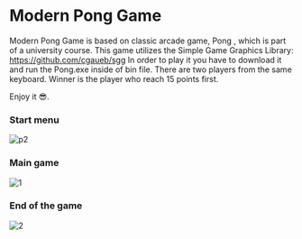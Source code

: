 # Modern Pong Game
Modern Pong Game is based on classic arcade game, Pong , which is part of a university course.
This game utilizes the Simple Game Graphics Library: https://github.com/cgaueb/sgg
In order to play it you have to download it and run the Pong.exe inside of bin file. There are two players from the same keyboard.
Winner is the player who reach 15 points first. 

Enjoy it 😎.
### Start menu
![p2](https://user-images.githubusercontent.com/56088382/104894627-9de8dd00-597d-11eb-8dd2-da5f6c47fe11.png)

### Main game
![1](https://user-images.githubusercontent.com/56088382/105713630-0c044580-5f24-11eb-961f-3d0e0b6344bf.png)

### End of the game
![2](https://user-images.githubusercontent.com/56088382/105714110-9fd61180-5f24-11eb-82b7-518ea333329f.png)
